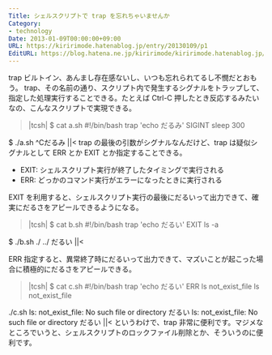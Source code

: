 ```yaml
---
Title: シェルスクリプトで trap を忘れちゃいませんか
Category:
- technology
Date: 2013-01-09T00:00:00+09:00
URL: https://kiririmode.hatenablog.jp/entry/20130109/p1
EditURL: https://blog.hatena.ne.jp/kiririmode/kiririmode.hatenablog.jp/atom/entry/8454420450078209997
---
```



trap ビルトイン、あんまし存在感ないし、いつも忘れられてるし不憫だとおもう。
trap、その名前の通り、スクリプト内で発生するシグナルをトラップして、指定した処理実行することできる。たとえば Ctrl-C 押したとき反応するみたいなの、こんなスクリプトで実現できる。
>|tcsh|
$ cat a.sh
#!/bin/bash
trap 'echo だるみ' SIGINT
sleep 300

$ ./a.sh
^Cだるみ
||<
trap の最後の引数がシグナルなんだけど、trap は疑似シグナルとして ERR とか EXIT とか指定することできる。
- EXIT: シェルスクリプト実行が終了したタイミングで実行される
- ERR: どっかのコマンド実行がエラーになったときに実行される

EXIT を利用すると、シェルスクリプト実行の最後にだるいって出力できて、確実にだるさをアピールできるようになる。
>|tcsh|
$ cat b.sh
#!/bin/bash
trap 'echo だるい' EXIT
ls -a

$ ./b.sh
./    ../
だるい
||<

ERR 指定すると、異常終了時にだるいって出力できて、マズいことが起こった場合に積極的にだるさをアピールできる。
>|tcsh|
$ cat c.sh
#!/bin/bash
trap 'echo だるい' ERR
ls not_exist_file
ls not_exist_file

./c.sh
ls: not_exist_file: No such file or directory
だるい
ls: not_exist_file: No such file or directory
だるい
||<
というわけで、trap 非常に便利です。マジメなところでいうと、シェルスクリプトのロックファイル削除とか、そういうのに便利です。
